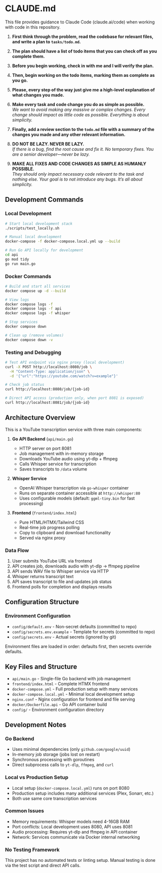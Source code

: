 # CLAUDE.md

This file provides guidance to Claude Code (claude.ai/code) when working with code in this repository.
1. **First think through the problem, read the codebase for relevant files, and write a plan to `tasks/todo.md`.**

2. **The plan should have a list of todo items that you can check off as you complete them.**

3. **Before you begin working, check in with me and I will verify the plan.**

4. **Then, begin working on the todo items, marking them as complete as you go.**

5. **Please, every step of the way just give me a high‑level explanation of what changes you made.**

6. **Make every task and code change you do as simple as possible.**  
   *We want to avoid making any massive or complex changes. Every change should impact as little code as possible. Everything is about simplicity.*

7. **Finally, add a review section to the `todo.md` file with a summary of the changes you made and any other relevant information.**

8. **DO NOT BE LAZY. NEVER BE LAZY.**  
   *If there is a bug, find the root cause and fix it. No temporary fixes. You are a senior developer—never be lazy.*

9. **MAKE ALL FIXES AND CODE CHANGES AS SIMPLE AS HUMANLY POSSIBLE.**  
   *They should only impact necessary code relevant to the task and nothing else. Your goal is to not introduce any bugs. It’s all about simplicity.*

## Development Commands

### Local Development
```bash
# Start local development stack
./scripts/test_locally.sh

# Manual local development
docker-compose -f docker-compose.local.yml up --build

# Run Go API locally for development
cd api
go mod tidy
go run main.go
```

### Docker Commands
```bash
# Build and start all services
docker compose up -d --build

# View logs
docker compose logs -f
docker compose logs -f api
docker compose logs -f whisper

# Stop services
docker compose down

# Clean up (remove volumes)
docker compose down -v
```

### Testing and Debugging
```bash
# Test API endpoint via nginx proxy (local development)
curl -X POST http://localhost:8080/job \
  -H "Content-Type: application/json" \
  -d '{"url":"https://youtube.com/watch?v=example"}'

# Check job status
curl http://localhost:8080/job/{job-id}

# Direct API access (production only, when port 8081 is exposed)
curl http://localhost:8081/job/{job-id}
```

## Architecture Overview

This is a YouTube transcription service with three main components:

1. **Go API Backend** (`api/main.go`)
   - HTTP server on port 8081
   - Job management with in-memory storage
   - Downloads YouTube audio using yt-dlp + ffmpeg
   - Calls Whisper service for transcription
   - Saves transcripts to `/data` volume

2. **Whisper Service** 
   - OpenAI Whisper transcription via `go-whisper` container
   - Runs on separate container accessible at `http://whisper:80`
   - Uses configurable models (default: `ggml-tiny.bin` for fast processing)

3. **Frontend** (`frontend/index.html`)
   - Pure HTML/HTMX/Tailwind CSS
   - Real-time job progress polling
   - Copy to clipboard and download functionality
   - Served via nginx proxy

### Data Flow
1. User submits YouTube URL via frontend
2. API creates job, downloads audio with yt-dlp → ffmpeg pipeline
3. API sends WAV file to Whisper service via HTTP
4. Whisper returns transcript text
5. API saves transcript to file and updates job status
6. Frontend polls for completion and displays results

## Configuration Structure

### Environment Configuration
- `config/default.env` - Non-secret defaults (committed to repo)
- `config/secrets.env.example` - Template for secrets (committed to repo)  
- `config/secrets.env` - Actual secrets (ignored by git)

Environment files are loaded in order: defaults first, then secrets override defaults.

## Key Files and Structure

- `api/main.go` - Single-file Go backend with job management
- `frontend/index.html` - Complete HTMX frontend
- `docker-compose.yml` - Full production setup with many services
- `docker-compose.local.yml` - Minimal local development setup
- `nginx.conf` - Nginx configuration for frontend and file serving
- `docker/Dockerfile.api` - Go API container build
- `config/` - Environment configuration directory

## Development Notes

### Go Backend
- Uses minimal dependencies (only `github.com/google/uuid`)
- In-memory job storage (jobs lost on restart)
- Synchronous processing with goroutines
- Direct subprocess calls to `yt-dlp`, `ffmpeg`, and `curl`

### Local vs Production Setup
- Local setup (`docker-compose.local.yml`) runs on port 8080
- Production setup includes many additional services (Plex, Sonarr, etc.)
- Both use same core transcription services

### Common Issues
- Memory requirements: Whisper models need 4-16GB RAM
- Port conflicts: Local development uses 8080, API uses 8081
- Audio processing: Requires yt-dlp and ffmpeg in API container
- Network: Services communicate via Docker internal networking

### No Testing Framework
This project has no automated tests or linting setup. Manual testing is done via the test script and direct API calls.
